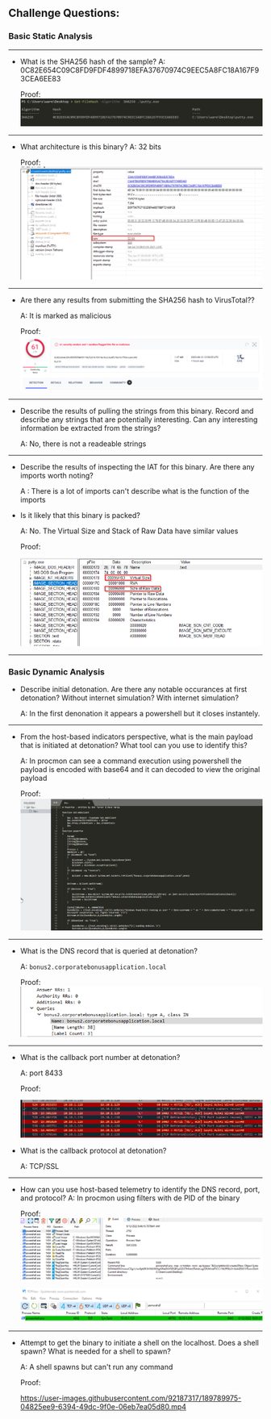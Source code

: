 ## Challenge Questions:

### Basic Static Analysis
---

- What is the SHA256 hash of the sample?
    A: 0C82E654C09C8FD9FDF4899718EFA37670974C9EEC5A8FC18A167F93CEA6EE83

    Proof: 
    ![Hash](./img/hash.png)
---
- What architecture is this binary?
    A: 32 bits

    Proof:
    ![Architectture](./img/arc.png)
---
- Are there any results from submitting the SHA256 hash to VirusTotal??

    A: It is marked as malicious
    
    Proof:
    ![VirusTotal](./img/hash_vt.png)
---
- Describe the results of pulling the strings from this binary. Record and describe any strings that are potentially interesting. Can any interesting information be extracted from the strings?

    A: No, there is not a readeable strings 
---
- Describe the results of inspecting the IAT for this binary. Are there any imports worth noting?

    A : There is a lot of imports can't describe what is the function of the imports
- Is it likely that this binary is packed?

    A: No. The Virtual Size and Stack of Raw Data have similar values

    Proof:

    ![packed](./img/no_packed.png) 

---

### Basic Dynamic Analysis
 - Describe initial detonation. Are there any notable occurances at first detonation? Without internet simulation? With internet simulation?
   
    A: In the first denonation it appears a powershell but it closes instantely. 
---
 - From the host-based indicators perspective, what is the main payload that is initiated at detonation? What tool can you use to identify this?
   
    A: In procmon can see a command execution using powershell the payload is encoded with base64 and it can decoded to view the original payload

    Proof: 
    ![powershell_scrip](./img/powershell_script.png)

---
 - What is the DNS record that is queried at detonation?
    
    A: `bonus2.corporatebonusapplication.local`

    Proof:
    ![dns](./img/dns.png)
---
 - What is the callback port number at detonation?
    
    A: port 8433

    Proof: 

    ![port](./img/port.png)
 - What is the callback protocol at detonation?

    A: TCP/SSL
---
 - How can you use host-based telemetry to identify the DNS record, port, and protocol?
    A: In procmon using filters with de PID of the binary 

    Proof: 
    ![procmon](./img/powershell.png)

    ![tcpview](./img/tcpview.png)
---
 - Attempt to get the binary to initiate a shell on the localhost. Does a shell spawn? What is needed for a shell to spawn?

    A: A shell spawns but can't run any command
    
    Proof: 

   https://user-images.githubusercontent.com/92187317/189789975-04825ee9-6394-49dc-9f0e-06eb7ea05d80.mp4


        
